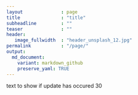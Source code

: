 ```yaml
---
layout              : page
title               : "title"
subheadline         : ""
teaser              : ""
header:
   image_fullwidth  : "header_unsplash_12.jpg"
permalink           : "/page/" 
output:
  md_document:
    variant: markdown_github
    preserve_yaml: TRUE
---
```

text to show if update has occured 30

<link rel="stylesheet" href="https://unpkg.com/leaflet@1.7.1/dist/leaflet.css" />
<script src="https://unpkg.com/leaflet@1.7.1/dist/leaflet.js"></script>

<div id="map" style="height: 400px;"></div>

<script>
  var map = L.map('map').setView([40, 0], 2);

  L.tileLayer('https://{s}.tile.openstreetmap.org/{z}/{x}/{y}.png', {
    attribution: '&copy; <a href="https://www.openstreetmap.org/copyright">OpenStreetMap</a> contributors'
  }).addTo(map);   

  {% for post in site.posts %}
	{% if post.latitude and post.longitude %}
	var marker = L.marker([{{ post.latitude}}, {{ post.longitude}}]).addTo(map);
	  marker.bindPopup("{{ post.uni}}: <a href='{{ site.url }}{{ site.baseurl }}{{ post.url }}'> {{ post.speaker}} </a>");
	{% endif %}
	{% endfor %}
   
</script>


